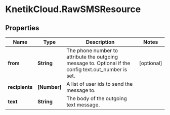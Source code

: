 # KnetikCloud.RawSMSResource

## Properties
Name | Type | Description | Notes
------------ | ------------- | ------------- | -------------
**from** | **String** | The phone number to attribute the outgoing message to. Optional if the config text.out_number is set. | [optional] 
**recipients** | **[Number]** | A list of user ids to send the message to. | 
**text** | **String** | The body of the outgoing text message. | 


